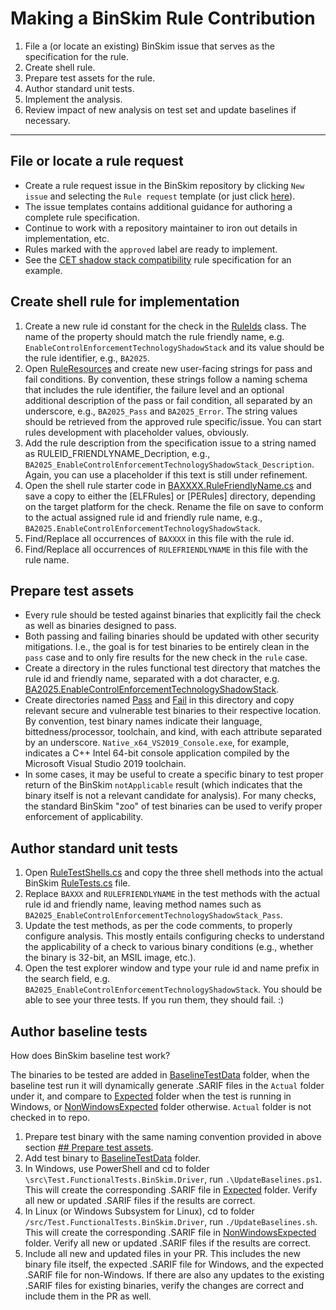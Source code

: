 # Making a BinSkim Rule Contribution

1. File a (or locate an existing) BinSkim issue that serves as the specification for the rule.
2. Create shell rule.
3. Prepare test assets for the rule.
4. Author standard unit tests.
5. Implement the analysis.
6. Review impact of new analysis on test set and update baselines if necessary.

----

## File or locate a rule request

- Create a rule request issue in the BinSkim repository by clicking `New issue` and selecting the `Rule request` template (or just click [here](https://github.com/microsoft/binskim/issues/new?assignees=&labels=rule-request&template=rule-request.md&title=%5BRULE+REQUEST%5D+Concise+description+of+new+analysis)).
- The issue templates contains additional guidance for authoring a complete rule specification.
- Continue to work with a repository maintainer to iron out details in implementation, etc.
- Rules marked with the `approved` label are ready to implement.
- See the [CET shadow stack compatibility](https://github.com/microsoft/binskim/issues/277) rule specification for an example.

## Create shell rule for implementation

1. Create a new rule id constant for the check in the [RuleIds](https://github.com/microsoft/binskim/blob/main/src/BinSkim.Rules/RuleIds.cs) class. The name of the property should match the rule friendly name, e.g. `EnableControlEnforcementTechnologyShadowStack` and its value should be the rule identifier, e.g., `BA2025`.
2. Open [RuleResources](https://github.com/microsoft/binskim/blob/main/src/BinSkim.Rules/RuleResources.resx) and create new user-facing strings for pass and fail conditions. By convention, these strings follow a naming schema that includes the rule identifier, the failure level and an optional additional description of the pass or fail condition, all separated by an underscore, e.g., `BA2025_Pass` and `BA2025_Error`. The string values should be retrieved from the approved rule specific/issue. You can start rules development with placeholder values, obviously.
3. Add the rule description from the specification issue to a string named as RULEID_FRIENDLYNAME_Decription, e.g., `BA2025_EnableControlEnforcementTechnologyShadowStack_Description`. Again, you can use a placeholder if this text is still under refinement.
4. Open the shell rule starter code in [BAXXXX.RuleFriendlyName.cs](BAXXXX.RuleFriendlyName.cs) and save a copy to either the [ELFRules] or [PERules] directory, depending on the target platform for the check. Rename the file on save to conform to the actual assigned rule id and friendly rule name, e.g., `BA2025.EnableControlEnforcementTechnologyShadowStack`.
5. Find/Replace all occurrences of `BAXXXX` in this file with the rule id.
6. Find/Replace all occurrences of `RULEFRIENDLYNAME` in this file with the rule name.

## Prepare test assets

- Every rule should be tested against binaries that explicitly fail the check as well as binaries designed to pass.
- Both passing and failing binaries should be updated with other security mitigations. I.e., the goal is for test binaries to be entirely clean in the `pass` case and to only fire results for the new check in the `rule` case.
- Create a directory in the rules functional test directory that matches the rule id and friendly name, separated with a dot character, e.g. [BA2025.EnableControlEnforcementTechnologyShadowStack](https://github.com/microsoft/binskim/tree/main/src/Test.FunctionalTests.BinSkim.Rules/FunctionalTestData/BA2025.EnableControlEnforcementTechnologyShadowStack).
- Create directories named [Pass](https://github.com/microsoft/binskim/tree/main/src/Test.FunctionalTests.BinSkim.Rules/FunctionalTestData/BA2025.EnableControlEnforcementTechnologyShadowStack/Pass) and [Fail](https://github.com/microsoft/binskim/tree/main/src/Test.FunctionalTests.BinSkim.Rules/FunctionalTestData/BA2025.EnableControlEnforcementTechnologyShadowStack/Fail) in this directory and copy relevant secure and vulnerable test binaries to their respective location.
By convention, test binary names indicate their language, bittedness/processor, toolchain, and kind, with each attribute separated by an underscore. `Native_x64_VS2019_Console.exe`, for example, indicates a C++ Intel 64-bit console application compiled by the Microsoft Visual Studio 2019 toolchain.
- In some cases, it may be useful to create a specific binary to test proper return of the BinSkim `notApplicable` result (which indicates that the binary itself is not a relevant candidate for analysis). For many checks, the standard BinSkim "zoo" of test binaries can be used to verify proper enforcement of applicability.

## Author standard unit tests

1. Open [RuleTestShells.cs](RuleTestShells.cs) and copy the three shell methods into the actual BinSkim [RuleTests.cs](https://github.com/microsoft/binskim/blob/main/src/Test.FunctionalTests.BinSkim.Rules/RuleTests.cs) file.
2. Replace `BAXXX` and `RULEFRIENDLYNAME` in the test methods with the actual rule id and friendly name, leaving method names such as `BA2025_EnableControlEnforcementTechnologyShadowStack_Pass`.
3. Update the test methods, as per the code comments, to properly configure analysis. This mostly entails configuring checks to understand the applicability of a check to various binary conditions (e.g., whether the binary is 32-bit, an MSIL image, etc.).
4. Open the test explorer window and type your rule id and name prefix in the search field, e.g. `BA2025_EnableControlEnforcementTechnologyShadowStack`. You should be able to see your three tests. If you run them, they should fail. :)

## Author baseline tests

How does BinSkim baseline test work?

The binaries to be tested are added in [BaselineTestData](https://github.com/microsoft/binskim/blob/main/src/Test.FunctionalTests.BinSkim.Driver/BaselineTestData) folder,
when the baseline test run it will dynamically generate .SARIF files in the `Actual` folder under it, and compare to [Expected](https://github.com/microsoft/binskim/blob/main/src/Test.FunctionalTests.BinSkim.Driver/BaselineTestData/Expected) folder when the test is running in Windows, or [NonWindowsExpected](https://github.com/microsoft/binskim/blob/main/src/Test.FunctionalTests.BinSkim.Driver/BaselineTestData/NonWindowsExpected) folder otherwise.
`Actual` folder is not checked in to repo.

1. Prepare test binary with the same naming convention provided in above section [## Prepare test assets](https://github.com/microsoft/binskim/edit/users/shaopeng-gh/devhowtoupdatebaseline/docs/RuleContributions.md#prepare-test-assets).
2. Add test binary to [BaselineTestData](https://github.com/microsoft/binskim/blob/main/src/Test.FunctionalTests.BinSkim.Driver/BaselineTestData) folder.
3. In Windows, use PowerShell and cd to folder `\src\Test.FunctionalTests.BinSkim.Driver`, run `.\UpdateBaselines.ps1`. 
This will create the corresponding .SARIF file in [Expected](https://github.com/microsoft/binskim/blob/main/src/Test.FunctionalTests.BinSkim.Driver/BaselineTestData/Expected) folder.
Verify all new or updated .SARIF files if the results are correct.
4. In Linux (or Windows Subsystem for Linux), cd to folder `/src/Test.FunctionalTests.BinSkim.Driver`, run `./UpdateBaselines.sh`. 
This will create the corresponding .SARIF file in [NonWindowsExpected](https://github.com/microsoft/binskim/blob/main/src/Test.FunctionalTests.BinSkim.Driver/BaselineTestData/NonWindowsExpected) folder.
Verify all new or updated .SARIF files if the results are correct.
5. Include all new and updated files in your PR. This includes the new binary file itself, the expected .SARIF file for Windows, and the expected .SARIF file for non-Windows. If there are also any updates to the existing .SARIF files for existing binaries, verify the changes are correct and include them in the PR as well.
